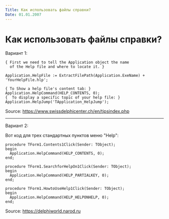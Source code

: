 ```yaml
---
Title: Как использовать файлы справки?
Date: 01.01.2007
---
```



Как использовать файлы справки?
===============================

Вариант 1:

    { First we need to tell the Application object the name 
      of the Help file and where to locate it. } 
     
    Application.HelpFile := ExtractFilePath(Application.ExeName) + 'YourHelpFile.hlp'; 
     
    { To Show a help file's content tab: } 
    Application.HelpCommand(HELP_CONTENTS, 0); 
    {  To display a specific topic of your help file: } 
    Application.HelpJump('TApplication_HelpJump'); 

Source: <https://www.swissdelphicenter.ch/en/tipsindex.php>

------------------------------------------------------------------------
Вариант 2:

Вот код для трех стандартных пунктов меню "Help":

    procedure TForm1.Contents1Click(Sender: TObject);
    begin
      Application.HelpCommand(HELP_CONTENTS, 0);
    end;
     
    procedure TForm1.SearchforHelpOn1Click(Sender: TObject);
    begin
      Application.HelpCommand(HELP_PARTIALKEY, 0);
    end;
     
    procedure TForm1.HowtoUseHelp1Click(Sender: TObject);
    begin
      Application.HelpCommand(HELP_HELPONHELP, 0);
    end;

Source: <https://delphiworld.narod.ru>
